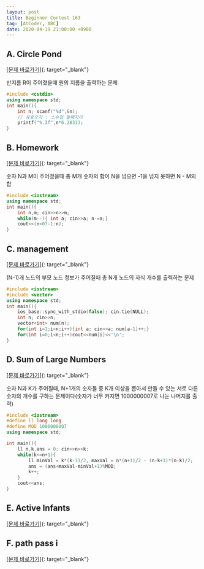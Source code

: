 ```yaml
---
layout: post
title: Beginner Contest 163
tag: [AtCoder, ABC]
date: 2020-04-19 21:00:00 +0900
---
```


## A. Circle Pond 
[[문제 바로가기]](https://atcoder.jp/contests/abc163/tasks/abc163_a){: target="\_blank"}

반지름 R이 주어졌을때 원의 지름을 출력하는 문제

```c++
#include <cstdio>
using namespace std;
int main(){
	int n; scanf("%d",&n);
	// 유효숫자 : 소수점 둘째자리
	printf("%.3f",n*6.2831);
}
```

## B. Homework
[[문제 바로가기]](https://atcoder.jp/contests/abc163/tasks/abc163_b){: target="\_blank"}

숫자 N과 M이 주어졌을때 총 M개 숫자의 합이 N을 넘으면 -1을 넘지 못하면 N - M의 합

```c++
#include <iostream>
using namespace std;
int main(){
	int n,m; cin>>n>>m;
	while(m--){ int a; cin>>a; n-=a;}
	cout<<(n<0?-1:n);
}
```

## C. management 
[[문제 바로가기]](https://atcoder.jp/contests/abc163/tasks/abc163_c){: target="\_blank"}

(N-1)개 노드의 부모 노드 정보가 주어질때 총 N개 노드의 자식 개수를 출력하는 문제

```c++
#include <iostream>
#include <vector>
using namespace std;
int main(){
	ios_base::sync_with_stdio(false); cin.tie(NULL);
	int n; cin>>n;
	vector<int> num(n);
	for(int i=1;i<n;i++){int a; cin>>a; num[a-1]++;}
	for(int i=0;i<n;i++)cout<<num[i]<<'\n';
}
```

## D. Sum of Large Numbers 
[[문제 바로가기]](https://atcoder.jp/contests/abc163/tasks/abc163_d){: target="\_blank"}

숫자 N과 K가 주어질때, N+1개의 숫자들 중 K개 이상을 뽑아서 만들 수 있는 서로 다른 숫자의 개수를 구하는 문제이다(숫자가 너무 커지면 1000000007로 나눈 나머지를 출력)

```c++
#include <iostream>
#define ll long long
#define MOD 1000000007
using namespace std;

int main(){
	ll n,k,ans = 0; cin>>n>>k;
	while(k<=n+1){
		ll minVal = k*(k-1)/2, maxVal = n*(n+1)/2 - (n-k+1)*(n-k)/2;
		ans = (ans+maxVal-minVal+1)%MOD;
		k++;
	}
	cout<<ans;
}
``` 

## E. Active Infants 
[[문제 바로가기]](https://atcoder.jp/contests/abc163/tasks/abc163_e){: target="\_blank"}

## F. path pass i 
[[문제 바로가기]](https://atcoder.jp/contests/abc163/tasks/abc163_f){: target="\_blank"}
